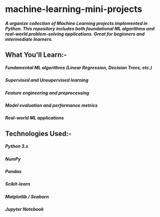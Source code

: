 # machine-learning-mini-projects
##### A organize collection of Machine Learning projects implemented in Python. This repository includes both foundational ML algorithms and real-world problem-solving applications. Great for beginners and intermediate learners.

## What You'll Learn:-
##### Fundamental ML algorithms (Linear Regression, Decision Trees, etc.)
##### Supervised and Unsupervised learning
##### Feature engineering and preprocessing
##### Model evaluation and performance metrics
##### Real-world ML applications

## Technologies Used:-
##### Python 3.x
##### NumPy
##### Pandas
##### Scikit-learn
##### Matplotlib / Seaborn
##### Jupyter Notebook
